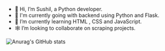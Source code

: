 - 👋 Hi, I’m Sushil, a Python developer.
- 👀 I'm currently going with backend using Python and Flask.
- 🌱 I’m currently learning HTML , CSS and JavaScript.
- 🕸️ I’m looking to collaborate on scraping projects.


![Anurag's GitHub stats](https://github-readme-stats.vercel.app/api?username=sushil-rgb&show_icons=true&theme=dark)
